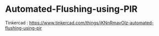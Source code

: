 # Automated-Flushing-using-PIR
Tinkercad : https://www.tinkercad.com/things/jKNnRmavOIz-automated-flushing-using-pir
